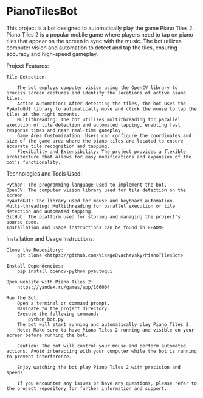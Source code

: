 # PianoTilesBot
 
This project is a bot designed to automatically play the game Piano Tiles 2. Piano Tiles 2 is a popular mobile game where players need to tap on piano tiles that appear on the screen in sync with the music. The bot utilizes computer vision and automation to detect and tap the tiles, ensuring accuracy and high-speed gameplay.

Project Features:

	Tile Detection: 
	
		The bot employs computer vision using the OpenCV library to process screen captures and identify the locations of active piano tiles.
		Action Automation: After detecting the tiles, the bot uses the PyAutoGUI library to automatically move and click the mouse to tap the tiles at the right moments.
		Multithreading: The bot utilizes multithreading for parallel execution of tile detection and automated tapping, enabling fast response times and near real-time gameplay.
		Game Area Customization: Users can configure the coordinates and size of the game area where the piano tiles are located to ensure accurate tile recognition and tapping.
		Flexibility and Extensibility: The project provides a flexible architecture that allows for easy modifications and expansion of the bot's functionality.

Technologies and Tools Used:

	Python: The programming language used to implement the bot.
	OpenCV: The computer vision library used for tile detection on the screen.
	PyAutoGUI: The library used for mouse and keyboard automation.
	Multi-threading: Multithreading for parallel execution of tile detection and automated tapping.
	GitHub: The platform used for storing and managing the project's source code.
	Installation and Usage instructions can be found in README

Installation and Usage Instructions:

	Clone the Repository:
		git clone <https://github.com/VisageDvachevsky/PianoTilesBot>

	Install Dependencies:
		pip install opencv-python pyautogui

	Open website with Piano Tiles 2:
		https://yandex.ru/games/app/166004

	Run the Bot:
		Open a terminal or command prompt.
		Navigate to the project directory.
		Execute the following command:
			python bot.py
		The bot will start running and automatically play Piano Tiles 2.
		Note: Make sure to have Piano Tiles 2 running and visible on your screen before running the bot.

		Caution: The bot will control your mouse and perform automated actions. Avoid interacting with your computer while the bot is running to prevent interference.

		Enjoy watching the bot play Piano Tiles 2 with precision and speed!

		If you encounter any issues or have any questions, please refer to the project repository for further information and support.